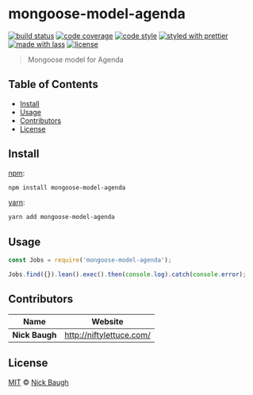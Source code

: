 # mongoose-model-agenda

[![build status](https://img.shields.io/travis/ladjs/mongoose-model-agenda.svg)](https://travis-ci.org/ladjs/mongoose-model-agenda)
[![code coverage](https://img.shields.io/codecov/c/github/ladjs/mongoose-model-agenda.svg)](https://codecov.io/gh/ladjs/mongoose-model-agenda)
[![code style](https://img.shields.io/badge/code_style-XO-5ed9c7.svg)](https://github.com/sindresorhus/xo)
[![styled with prettier](https://img.shields.io/badge/styled_with-prettier-ff69b4.svg)](https://github.com/prettier/prettier)
[![made with lass](https://img.shields.io/badge/made_with-lass-95CC28.svg)](https://lass.js.org)
[![license](https://img.shields.io/github/license/ladjs/mongoose-model-agenda.svg)](LICENSE)

> Mongoose model for Agenda


## Table of Contents

* [Install](#install)
* [Usage](#usage)
* [Contributors](#contributors)
* [License](#license)


## Install

[npm][]:

```sh
npm install mongoose-model-agenda
```

[yarn][]:

```sh
yarn add mongoose-model-agenda
```


## Usage

```js
const Jobs = require('mongoose-model-agenda');

Jobs.find({}).lean().exec().then(console.log).catch(console.error);
```


## Contributors

| Name           | Website                    |
| -------------- | -------------------------- |
| **Nick Baugh** | <http://niftylettuce.com/> |


## License

[MIT](LICENSE) © [Nick Baugh](http://niftylettuce.com/)


## 

[npm]: https://www.npmjs.com/

[yarn]: https://yarnpkg.com/
